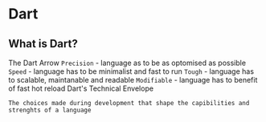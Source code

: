 # Dart

## What is Dart?

The Dart Arrow
`Precision` - language as to be as optomised as possible
`Speed` - language has to be minimalist and fast to run
`Tough` - language has to scalable, maintanable and readable
`Modifiable` - language has to benefit of fast hot reload
Dart's Technical Envelope

`The choices made during development that shape the capibilities and strenghts of a language`
